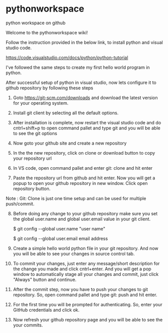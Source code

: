 # pythonworkspace
python workspace on github

Welcome to the pythonworkspace wiki!

Follow the instruction provided in the below link, to install python and visual studio code.

https://code.visualstudio.com/docs/python/python-tutorial 

I've followed the same steps to create my first hello world program in python.

After successful setup of python in visual studio, now lets configure it to github repository by following these steps 

1. Goto https://git-scm.com/downloads and download the latest version for your operating system. 

2. Install git client by selecting all the default options.

3. After installation is complete, now restart the visual studio code and do cntrl+shift+p to open command pallet and type git and you will be able to see the git options

4. Now goto your github site and create a new repository

5. In the the new repository, click on clone or download button to copy your repository url

6. In VS code, open command pallet and enter git: clone and hit enter

7. Paste the repository url from github and hit enter. Now you will get a popup to open your github repository in new window. Click open repository button.

Note : Git: Clone is just one time setup and can be used for multiple push/commit.

8. Before doing any change to your github repository make sure you set the global user.name and global user.email value in your git client. 

     $ git config --global user.name "user name"

     $ git config --global user.email email address

8. Create a simple hello world python file in your git repository. And now you will be able to see your changes in source control tab.

9. To commit your changes, just enter any message/short description for the change you made and click cntrl+enter. And you will get a pop window to automatically stage all your changes and commit, just click "Always" button and continue.

10. After the commit step, now you have to push your changes to git repository. So, open command pallet and type git: push and hit enter.

11. For the first time you will be prompted for authenticating. So, enter your GitHub credentials and click ok.

12. Now refresh your github repository page and you will be able to see the your commits.

